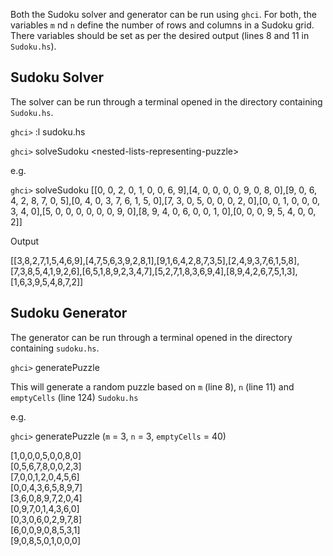 Both the Sudoku solver and generator can be run using ```ghci```. For both, the variables `m` nd `n` define the number of rows and columns in a Sudoku grid. There variables should be set as per the desired output (lines 8 and 11 in ```Sudoku.hs```).
## Sudoku Solver ##
The solver can be run through a terminal opened in the directory containing ```Sudoku.hs```.

```ghci>``` :l sudoku.hs

```ghci>``` solveSudoku \<nested-lists-representing-puzzle\>

e.g.

```ghci>``` solveSudoku [[0, 0, 2, 0, 1, 0, 0, 6, 9],[4, 0, 0, 0, 0, 9, 0, 8, 0],[9, 0, 6, 4, 2, 8, 7, 0, 5],[0, 4, 0, 3, 7, 6, 1, 5, 0],[7, 3, 0, 5, 0, 0, 0, 2, 0],[0, 0, 1, 0, 0, 0, 3, 4, 0],[5, 0, 0, 0, 0, 0, 0, 9, 0],[8, 9, 4, 0, 6, 0, 0, 1, 0],[0, 0, 0, 9, 5, 4, 0, 0, 2]]

Output

[[3,8,2,7,1,5,4,6,9],[4,7,5,6,3,9,2,8,1],[9,1,6,4,2,8,7,3,5],[2,4,9,3,7,6,1,5,8],[7,3,8,5,4,1,9,2,6],[6,5,1,8,9,2,3,4,7],[5,2,7,1,8,3,6,9,4],[8,9,4,2,6,7,5,1,3],[1,6,3,9,5,4,8,7,2]]

## Sudoku Generator ##
The generator can be run through a terminal opened in the directory containing ```sudoku.hs```.

```ghci>``` generatePuzzle

This will generate a random puzzle based on `m` (line 8), `n` (line 11) and `emptyCells` (line 124) ```Sudoku.hs```

e.g.

```ghci>``` generatePuzzle (`m` = 3, `n` = 3, `emptyCells` = 40)

[1,0,0,0,5,0,0,8,0] <br>
[0,5,6,7,8,0,0,2,3] <br>
[7,0,0,1,2,0,4,5,6] <br>
[0,0,4,3,6,5,8,9,7] <br>
[3,6,0,8,9,7,2,0,4] <br>
[0,9,7,0,1,4,3,6,0] <br>
[0,3,0,6,0,2,9,7,8] <br>
[6,0,0,9,0,8,5,3,1] <br>
[9,0,8,5,0,1,0,0,0]